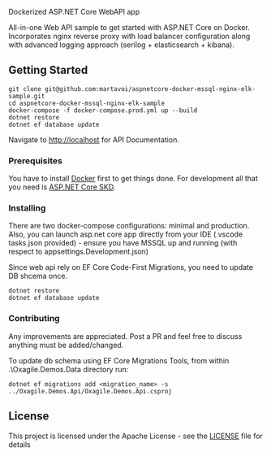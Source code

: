 Dockerized ASP.NET Core WebAPI app

All-in-one Web API sample to get started with ASP.NET Core on Docker. Incorporates nginx reverse proxy with load balancer configuration along with advanced logging approach (serilog + elasticsearch + kibana).

## Getting Started

```{r, engine='bash', count_lines}
git clone git@github.com:martavoi/aspnetcore-docker-mssql-nginx-elk-sample.git
cd aspnetcore-docker-mssql-nginx-elk-sample
docker-compose -f docker-compose.prod.yml up --build
dotnet restore
dotnet ef database update
```

Navigate to [http://localhost](http://localhost) for API Documentation.

### Prerequisites

You have to install [Docker](https://docs.docker.com/engine/installation/) first to get things done. For development all that you need is [ASP.NET Core SKD](https://www.microsoft.com/net/download/core).

### Installing

There are two docker-compose configurations: minimal and production. Also, you can launch asp.net core app directly from your IDE (.vscode tasks.json provided) - ensure you have MSSQL up and running (with respect to appsettings.Development.json)

Since web api rely on EF Core Code-First Migrations, you need to update DB shcema once.

```{r, engine='bash', count_lines}
dotnet restore
dotnet ef database update
```

### Contributing

Any improvements are appreciated. Post a PR and feel free to discuss anything must be added/changed.

To update db schema using EF Core Migrations Tools, from within .\Oxagile.Demos.Data directory run:
```{r, engine='bash', count_lines}
dotnet ef migrations add <migration_name> -s ../Oxagile.Demos.Api/Oxagile.Demos.Api.csproj
```

## License

This project is licensed under the Apache License - see the [LICENSE](LICENSE) file for details